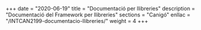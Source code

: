 +++
date        = "2020-06-19"
title       = "Documentació per llibreries"
description = "Documentació del Framework per llibreries"
sections    = "Canigó"
enllac		= "/INTCAN2199-documentacio-llibreries/"
weight		= 4
+++
